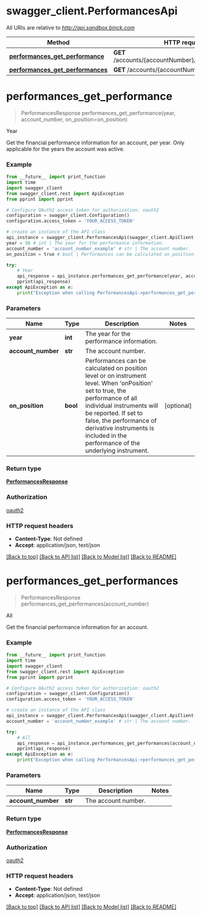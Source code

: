 # swagger_client.PerformancesApi

All URIs are relative to *http://api.sandbox.binck.com*

Method | HTTP request | Description
------------- | ------------- | -------------
[**performances_get_performance**](PerformancesApi.md#performances_get_performance) | **GET** /accounts/{accountNumber}/performances/{year} | Year
[**performances_get_performances**](PerformancesApi.md#performances_get_performances) | **GET** /accounts/{accountNumber}/performances | All


# **performances_get_performance**
> PerformancesResponse performances_get_performance(year, account_number, on_position=on_position)

Year

Get the financial performance information for an account, per year. Only applicable for the years the account was active.

### Example
```python
from __future__ import print_function
import time
import swagger_client
from swagger_client.rest import ApiException
from pprint import pprint

# Configure OAuth2 access token for authorization: oauth2
configuration = swagger_client.Configuration()
configuration.access_token = 'YOUR_ACCESS_TOKEN'

# create an instance of the API class
api_instance = swagger_client.PerformancesApi(swagger_client.ApiClient(configuration))
year = 56 # int | The year for the performance information.
account_number = 'account_number_example' # str | The account number.
on_position = true # bool | Performances can be calculated on position level or on instrument level. When 'onPosition' set to true,  the performance of all individual instruments will be reported. If set to false, the performance of   derivative instruments is included in the performance of the underlying instrument. (optional)

try:
    # Year
    api_response = api_instance.performances_get_performance(year, account_number, on_position=on_position)
    pprint(api_response)
except ApiException as e:
    print("Exception when calling PerformancesApi->performances_get_performance: %s\n" % e)
```

### Parameters

Name | Type | Description  | Notes
------------- | ------------- | ------------- | -------------
 **year** | **int**| The year for the performance information. | 
 **account_number** | **str**| The account number. | 
 **on_position** | **bool**| Performances can be calculated on position level or on instrument level. When &#39;onPosition&#39; set to true,  the performance of all individual instruments will be reported. If set to false, the performance of   derivative instruments is included in the performance of the underlying instrument. | [optional] 

### Return type

[**PerformancesResponse**](PerformancesResponse.md)

### Authorization

[oauth2](../README.md#oauth2)

### HTTP request headers

 - **Content-Type**: Not defined
 - **Accept**: application/json, text/json

[[Back to top]](#) [[Back to API list]](../README.md#documentation-for-api-endpoints) [[Back to Model list]](../README.md#documentation-for-models) [[Back to README]](../README.md)

# **performances_get_performances**
> PerformancesResponse performances_get_performances(account_number)

All

Get the financial performance information for an account.

### Example
```python
from __future__ import print_function
import time
import swagger_client
from swagger_client.rest import ApiException
from pprint import pprint

# Configure OAuth2 access token for authorization: oauth2
configuration = swagger_client.Configuration()
configuration.access_token = 'YOUR_ACCESS_TOKEN'

# create an instance of the API class
api_instance = swagger_client.PerformancesApi(swagger_client.ApiClient(configuration))
account_number = 'account_number_example' # str | The account number.

try:
    # All
    api_response = api_instance.performances_get_performances(account_number)
    pprint(api_response)
except ApiException as e:
    print("Exception when calling PerformancesApi->performances_get_performances: %s\n" % e)
```

### Parameters

Name | Type | Description  | Notes
------------- | ------------- | ------------- | -------------
 **account_number** | **str**| The account number. | 

### Return type

[**PerformancesResponse**](PerformancesResponse.md)

### Authorization

[oauth2](../README.md#oauth2)

### HTTP request headers

 - **Content-Type**: Not defined
 - **Accept**: application/json, text/json

[[Back to top]](#) [[Back to API list]](../README.md#documentation-for-api-endpoints) [[Back to Model list]](../README.md#documentation-for-models) [[Back to README]](../README.md)

